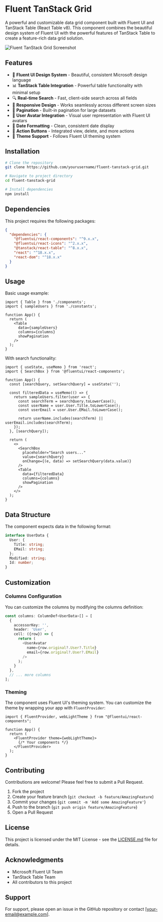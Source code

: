 # Fluent TanStack Grid

A powerful and customizable data grid component built with Fluent UI and TanStack Table (React Table v8). This component combines the beautiful design system of Fluent UI with the powerful features of TanStack Table to create a feature-rich data grid solution.

![Fluent TanStack Grid Screenshot](placeholder-for-screenshot.png)

## Features

- 🎨 **Fluent UI Design System** - Beautiful, consistent Microsoft design language
- 📊 **TanStack Table Integration** - Powerful table functionality with minimal setup
- 🔍 **Real-time Search** - Fast, client-side search across all fields
- 📱 **Responsive Design** - Works seamlessly across different screen sizes
- 📄 **Pagination** - Built-in pagination for large datasets
- 👤 **User Avatar Integration** - Visual user representation with Fluent UI avatars
- 📅 **Date Formatting** - Clean, consistent date display
- 🎯 **Action Buttons** - Integrated view, delete, and more actions
- 🌈 **Theme Support** - Follows Fluent UI theming system

## Installation

```bash
# Clone the repository
git clone https://github.com/yourusername/fluent-tanstack-grid.git

# Navigate to project directory
cd fluent-tanstack-grid

# Install dependencies
npm install
```

## Dependencies

This project requires the following packages:

```json
{
  "dependencies": {
    "@fluentui/react-components": "^9.x.x",
    "@fluentui/react-icons": "^2.x.x",
    "@tanstack/react-table": "^8.x.x",
    "react": "^18.x.x",
    "react-dom": "^18.x.x"
  }
}
```

## Usage

Basic usage example:

```tsx
import { Table } from './components';
import { sampleUsers } from './constants';

function App() {
  return (
    <Table 
      data={sampleUsers} 
      columns={columns} 
      showPagination 
    />
  );
}
```

With search functionality:

```tsx
import { useState, useMemo } from 'react';
import { SearchBox } from '@fluentui/react-components';

function App() {
  const [searchQuery, setSearchQuery] = useState('');

  const filteredData = useMemo(() => {
    return sampleUsers.filter(user => {
      const searchTerm = searchQuery.toLowerCase();
      const userName = user.User.Title.toLowerCase();
      const userEmail = user.User.EMail.toLowerCase();
      
      return userName.includes(searchTerm) || userEmail.includes(searchTerm);
    });
  }, [searchQuery]);

  return (
    <>
      <SearchBox 
        placeholder="Search users..."
        value={searchQuery}
        onChange={(e, data) => setSearchQuery(data.value)}
      />
      <Table 
        data={filteredData} 
        columns={columns} 
        showPagination
      />
    </>
  );
}
```

## Data Structure

The component expects data in the following format:

```typescript
interface UserData {
  User: {
    Title: string;
    EMail: string;
  };
  Modified: string;
  Id: number;
}
```

## Customization

### Columns Configuration

You can customize the columns by modifying the columns definition:

```typescript
const columns: ColumnDef<UserData>[] = [
  {
    accessorKey: '',
    header: 'User',
    cell: ({row}) => {
      return (
        <UserAvatar
          name={row.original?.User?.Title}
          email={row.original?.User?.EMail}
        />
      );
    }
  },
  // ... more columns
];
```

### Theming

The component uses Fluent UI's theming system. You can customize the theme by wrapping your app with `FluentProvider`:

```tsx
import { FluentProvider, webLightTheme } from "@fluentui/react-components";

function App() {
  return (
    <FluentProvider theme={webLightTheme}>
      {/* Your components */}
    </FluentProvider>
  );
}
```

## Contributing

Contributions are welcome! Please feel free to submit a Pull Request.

1. Fork the project
2. Create your feature branch (`git checkout -b feature/AmazingFeature`)
3. Commit your changes (`git commit -m 'Add some AmazingFeature'`)
4. Push to the branch (`git push origin feature/AmazingFeature`)
5. Open a Pull Request

## License

This project is licensed under the MIT License - see the [LICENSE.md](LICENSE.md) file for details.

## Acknowledgments

- Microsoft Fluent UI Team
- TanStack Table Team
- All contributors to this project

## Support

For support, please open an issue in the GitHub repository or contact [your-email@example.com].